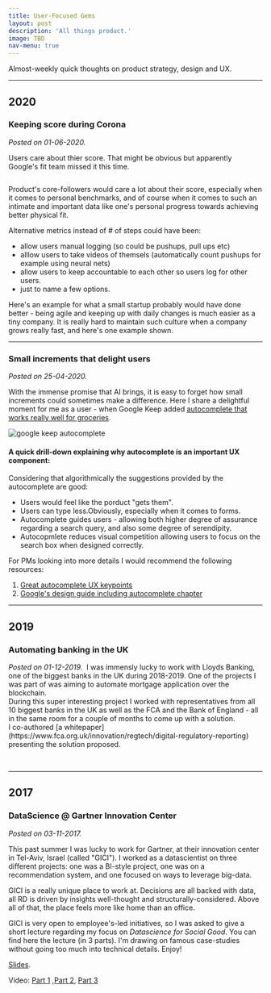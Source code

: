 ```yaml
---
title: User-Focused Gems
layout: post
description: 'All things product.'
image: TBD
nav-menu: true
---
```



Almost-weekly quick thoughts on product strategy, design and UX.

---------------------------------------------------------------
<h2>2020</h2>
<h3>Keeping score during Corona</h3>
<i>Posted on 01-06-2020.</i>

Users care about thier score. That might be obvious but apparently Google's fit team missed it this time.

<span class="image right imagerightblog">
<img src="{% link /blog/2020-04-25_google_fit_corona.jpg %}" alt="">
</span>

Product's core-followers would care a lot about their score, especially when it comes to personal benchmarks, and of course when it comes to such an intimate and important data like one's personal progress towards achieving better physical fit.

Alternative  metrics instead of # of steps could have been:
* allow users manual logging (so could be pushups, pull ups etc)
* alllow users to take videos of themsels (automatically count pushups for example using neural nets)
* allow users to keep accountable to each other so users log for other users.
* just to name a few options. 

Here's an example for what a small startup probably would have done better - being agile and keeping up with daily changes is much easier as a tiny company. It is really hard to maintain such culture when a company grows really fast, and here's one example shown.


---------------------------------------------------------------
<h3>Small increments that delight users</h3>
<i>Posted on 25-04-2020.</i>

With the immense promise that AI brings, it is easy to forget how small increments could sometimes make a difference. Here I share a delightful moment for me as a user - when Google Keep added [autocomplete that works really well for groceries](https://www.forbes.com/sites/anthonykarcz/2016/06/02/google-keep-auto-complete/#343cddcf72a5). 

<img src="{% link /blog/2020-04-25google_keep.png %}" alt="google keep autocomplete" style="max-width:50%;">

<h4>A quick drill-down explaining why autocomplete is an important UX component:</h4>
Considering that algorithmically the suggestions provided by the autocomplete are good:

* Users would feel like the porduct "gets them".
* Users can type less.Obviously, especially when it comes to forms.
* Autocomplete guides users - allowing both higher degree of assurance regarding a search query, and also some degree of serendipity.
* Autocopmlete reduces visual competition allowing users to focus on the search box when designed correctly.

For PMs looking into more details I would recommend the following resources:
1. [Great autocomplete UX keypoints](https://baymard.com/blog/autocomplete-design)
2. [Google's design guide including autocomplete chapter](https://services.google.com/fh/files/events/pdf_auto_healthcare_playbook.pdf)

---------------------------------------------------------------
<h2>2019 </h2>
<h3>Automating banking in the UK</h3>
<i>Posted on 01-12-2019.</i>

<span class="image right">
<img src="{% link /blog/lloyds.png %}" alt="">
</span>
I was immensly lucky to work with Lloyds Banking, one of the biggest banks in the UK during 2018-2019. One of the projects I was part of was aiming to automate mortgage application over the blockchain. 
<br>  
During this super interesting project I worked with representatives from all 10 biggest banks in the UK as well as the FCA and the Bank of England - all in the same room for a couple of months to come up with a solution.
<br>  
I co-authored [a whitepaper](https://www.fca.org.uk/innovation/regtech/digital-regulatory-reporting) presenting the solution proposed.
</p>
<br>

---------------------------------------------------------------
<h2>2017 </h2>
<h3>DataScience @ Gartner Innovation Center</h3>
<i>Posted on 03-11-2017.</i>


This past summer I was lucky to work for Gartner, at their innovation center in Tel-Aviv, Israel (called "GICI"). I worked as a datascientist on three different projects: one was a BI-style project, one was on a recommendation system, and one focused on ways to leverage big-data.

GICI is a really unique place to work at. Decisions are all backed with data, all RD is driven by insights well-thought and structurally-considered. Above all of that, the place feels more like home than an office.

GICI is very open to employee's-led initiatives, so I was asked to give a short lecture regarding my focus on _Datascience for Social Good_.
You can find here the lecture (in 3 parts). I'm drawing on famous case-studies without going too much into technical details. Enjoy!

[Slides](https://prezi.com/view/nYhNk9VbloI4GQgxNpnY/).

Video: [Part 1](https://youtu.be/Lz43xL5Zy9I) ,[Part 2](https://youtu.be/XAizq4fZNwc), [Part 3](https://youtu.be/hjvTLD9zV6g)



